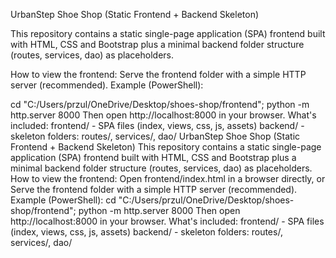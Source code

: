 UrbanStep Shoe Shop (Static Frontend + Backend Skeleton)

This repository contains a static single-page application (SPA) frontend built with HTML, CSS and Bootstrap plus a minimal backend folder structure (routes, services, dao) as placeholders.

How to view the frontend:
Serve the frontend folder with a simple HTTP server (recommended). Example (PowerShell):

cd "C:/Users/przul/OneDrive/Desktop/shoes-shop/frontend"; python -m http.server 8000
Then open http://localhost:8000 in your browser.
What's included:
frontend/ - SPA files (index, views, css, js, assets)
backend/ - skeleton folders: routes/, services/, dao/
UrbanStep Shoe Shop (Static Frontend + Backend Skeleton)
This repository contains a static single-page application (SPA) frontend built with HTML, CSS and Bootstrap plus a minimal backend folder structure (routes, services, dao) as placeholders.
How to view the frontend:
Open frontend/index.html in a browser directly, or
Serve the frontend folder with a simple HTTP server (recommended). Example (PowerShell):
cd "C:/Users/przul/OneDrive/Desktop/shoes-shop/frontend"; python -m http.server 8000
Then open http://localhost:8000 in your browser.
What's included:
frontend/ - SPA files (index, views, css, js, assets)
backend/ - skeleton folders: routes/, services/, dao/